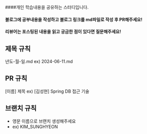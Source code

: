 ####개인 학습내용을 공유하는 스터디입니다.
#### 블로그에 공부내용을 작성하고 블로그 링크를 md파일로 작성 후 PR해주세요!
#### 리뷰어는 포스팅된 내용을 읽고 궁금한 점이 있다면 질문해주세요!


## 제목 규칙

년도-월-일.md
ex) 2024-06-11.md


## PR 규칙

 [이름] 제목
 ex) [김성현] Spring DB 접근 기술


## 브랜치 규칙

- 영문 이름으로 브랜치 생성해주세요
- ex) KIM_SUNGHYEON

